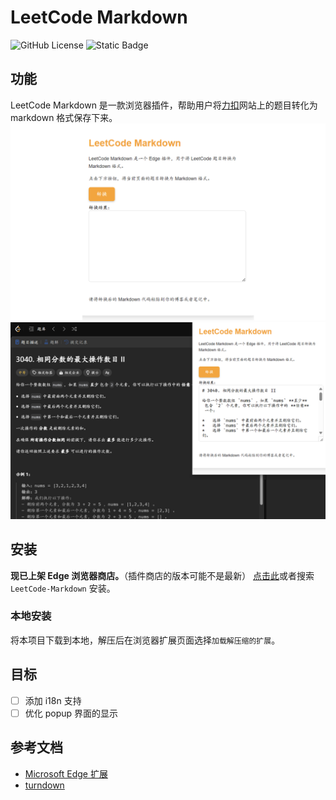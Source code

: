 # LeetCode Markdown

![GitHub License](https://img.shields.io/github/license/whateverzpy/LeetCode-Markdown) ![Static Badge](https://img.shields.io/badge/LeetCode-%23FFA116?logo=leetcode&labelColor=%23555&link=https%3A%2F%2Fleetcode.cn%2F)

## 功能

LeetCode Markdown 是一款浏览器插件，帮助用户将[力扣](https://leetcode.cn/)网站上的题目转化为 markdown 格式保存下来。
![AppView](images/AppView.png)
![Features](images/Features.png)

## 安装

**现已上架 Edge 浏览器商店。**（插件商店的版本可能不是最新）
[点击此](https://microsoftedge.microsoft.com/addons/detail/leetcodemarkdown/ocbihjjehhpociepapklcnbdbncficck)或者搜索 `LeetCode-Markdown` 安装。

### 本地安装

将本项目下载到本地，解压后在浏览器扩展页面选择`加载解压缩的扩展`。

## 目标

- [ ] 添加 i18n 支持
- [ ] 优化 popup 界面的显示

## 参考文档

- [Microsoft Edge 扩展](https://learn.microsoft.com/zh-cn/microsoft-edge/extensions-chromium/)
- [turndown](https://github.com/mixmark-io/turndown)
